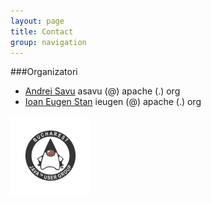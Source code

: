```yaml
---
layout: page
title: Contact
group: navigation
---
```


###Organizatori

 * <a href="http://www.linkedin.com/in/sandrei" target="_blank">Andrei Savu</a> asavu (@) apache (.) org
 * <a href="http://www.linkedin.com/in/ieugen" target="_blank">Ioan Eugen Stan</a> ieugen (@) apache (.) org

[<img src="assets/logo/logo_JUG_color.png" alt="JUG București" width="128" border="0"/>][bjug]


[bjug]: http://bjug.ro/ "JUG București"
